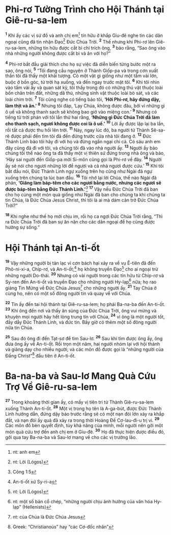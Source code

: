 # Phi-rơ Tường Trình cho Hội Thánh tại Giê-ru-sa-lem
<sup><b>1</b></sup> Khi ấy các vị sứ đồ và anh chị em[^1-e95b0d5a-71f1-4aec-8a58-448fdfb6e6cf] tín hữu ở khắp Giu-đê nghe tin các dân ngoại cũng đã tin nhận Đạo[^2-e95b0d5a-71f1-4aec-8a58-448fdfb6e6cf] Đức Chúa Trời. <sup><b>2</b></sup> Thế nhưng khi Phi-rơ lên Giê-ru-sa-lem, những tín hữu được cắt bì chỉ trích ông, <sup><b>3</b></sup> bảo rằng, “Sao ông vào nhà những người không được cắt bì và ăn với họ?”

<sup><b>4</b></sup> Phi-rơ bắt đầu giải thích cho họ sự việc đã diễn biến từng bước một ra sao, ông nói, <sup><b>5</b></sup> “Tôi đang cầu nguyện ở Thành Giốp-pa và trong cơn xuất thần tôi đã thấy một khải tượng. Có một vật gì giống như một tấm vải lớn, buộc ở bốn góc, từ trời hạ xuống, và đến ngay trước mặt tôi. <sup><b>6</b></sup> Khi tôi nhìn vào tấm vải ấy và quan sát kỹ, tôi thấy trong đó có những thú vật thuộc loài bốn chân trên đất, những dã thú, những sinh vật thuộc loài bò sát, và các loài chim trời. <sup><b>7</b></sup> Tôi cũng nghe có tiếng bảo tôi, **‘Hỡi Phi-rơ, hãy đứng dậy, làm thịt và ăn.’** <sup><b>8</b></sup> Nhưng tôi đáp, ‘Lạy Chúa, không được đâu, bởi vì những gì ô uế và không thanh sạch sẽ không bao giờ vào miệng con.’ <sup><b>9</b></sup> Nhưng có tiếng từ trời phán với tôi lần thứ hai rằng, **‘Những gì Đức Chúa Trời đã làm cho thanh sạch, ngươi không được coi là ô uế.’** <sup><b>10</b></sup> Lời ấy được lặp lại ba lần, rồi tất cả được thu hồi lên trời. <sup><b>11</b></sup> Này, ngay lúc đó, ba người từ Thành Sê-sa-rê được phái đến tìm tôi đã đến đứng trước cửa nhà tôi đang ở. <sup><b>12</b></sup> Đức Thánh Linh bảo tôi hãy đi với họ và đừng ngần ngại chi cả. Có sáu anh em đây cũng đã đi với tôi, và chúng tôi đã vào nhà người ấy. <sup><b>13</b></sup> Người ấy bảo chúng tôi thể nào ông ta đã thấy một vị thiên sứ đứng trong nhà ông và bảo, ‘Hãy sai người đến Giốp-pa mời Si-môn cũng gọi là Phi-rơ về đây. <sup><b>14</b></sup> Người ấy sẽ nói cho ngươi những lời để ngươi và cả nhà ngươi được cứu.’ <sup><b>15</b></sup> Khi tôi bắt đầu nói, Đức Thánh Linh ngự xuống trên họ cũng như Ngài đã ngự xuống trên chúng ta lúc ban đầu. <sup><b>16</b></sup> Tôi nhớ lại lời Chúa, thể nào Ngài đã phán, **‘Giăng làm báp-têm cho các ngươi bằng nước, nhưng các ngươi sẽ được báp-têm bằng Đức Thánh Linh.’**[^3-e95b0d5a-71f1-4aec-8a58-448fdfb6e6cf] <sup><b>17</b></sup> Vậy nếu Đức Chúa Trời đã ban cho họ cùng một món quà giống như Ngài đã ban cho chúng ta khi chúng ta tin Chúa, là Đức Chúa Jesus Christ, thì tôi là ai mà dám cản trở Đức Chúa Trời?”

<sup><b>18</b></sup> Khi nghe như thế họ mới chịu im, rồi họ ca ngợi Đức Chúa Trời rằng, “Thì ra Đức Chúa Trời đã ban sự ăn năn cho các dân ngoại để họ cũng được hưởng sự sống.”

# Hội Thánh tại An-ti-ốt
<sup><b>19</b></sup> Vậy những người bị tản lạc vì cơn bách hại xảy ra về vụ Ê-tiên đã đến Phô-ni-xi-a, Chíp-rơ, và An-ti-ốt;[^4-e95b0d5a-71f1-4aec-8a58-448fdfb6e6cf] họ không truyền Đạo[^5-e95b0d5a-71f1-4aec-8a58-448fdfb6e6cf] cho ai ngoại trừ những người Do-thái. <sup><b>20</b></sup> Nhưng có vài người trong các tín hữu từ Chíp-rơ và Sy-ren đến An-ti-ốt và truyền Đạo cho những người Hy-lạp[^6-e95b0d5a-71f1-4aec-8a58-448fdfb6e6cf] nữa; họ rao giảng Tin Mừng về Đức Chúa Jesus[^7-e95b0d5a-71f1-4aec-8a58-448fdfb6e6cf] cho những người ấy. <sup><b>21</b></sup> Tay Chúa ở cùng họ, nên có một số đông người tin và quay về với Chúa.

<sup><b>22</b></sup> Tin ấy đến tai hội thánh tại Giê-ru-sa-lem; họ phái Ba-na-ba đến An-ti-ốt. <sup><b>23</b></sup> Khi ông đến nơi và thấy ân sủng của Đức Chúa Trời, ông vui mừng và khuyên mọi người hãy hết lòng trung tín với Chúa, <sup><b>24</b></sup> vì ông là một người tốt, đầy dẫy Đức Thánh Linh, và đức tin. Bấy giờ có thêm một số đông người nữa tin Chúa.

<sup><b>25</b></sup> Sau đó ông đi đến Tạt-sơ để tìm Sau-lơ. <sup><b>26</b></sup> Sau khi tìm được ông ấy, ông đưa ông ấy về An-ti-ốt. Rồi trọn một năm, hai người nhóm lại với hội thánh và giảng dạy cho nhiều người; và các môn đồ được gọi là “những người của Đấng Christ”[^8-e95b0d5a-71f1-4aec-8a58-448fdfb6e6cf] đầu tiên ở An-ti-ốt.

# Ba-na-ba và Sau-lơ Mang Quà Cứu Trợ Về Giê-ru-sa-lem
<sup><b>27</b></sup> Trong khoảng thời gian ấy, có mấy vị tiên tri từ Thành Giê-ru-sa-lem xuống Thành An-ti-ốt. <sup><b>28</b></sup> Một vị trong họ tên là A-ga-bút, được Đức Thánh Linh hướng dẫn, đứng dậy báo trước rằng sẽ có một nạn đói lớn xảy ra khắp đất, và nạn đói ấy quả đã xảy ra trong thời Hoàng Đế Cơ-lau-đi-u trị vì. <sup><b>29</b></sup> Các môn đồ bèn quyết định, tùy khả năng của mình, mỗi người nên gởi một món quà cứu trợ đến anh chị em ở Giu-đê. <sup><b>30</b></sup> Họ đã thực hiện được điều đó, gởi qua tay Ba-na-ba và Sau-lơ mang về cho các vị trưởng lão.

[^1-e95b0d5a-71f1-4aec-8a58-448fdfb6e6cf]: nt: anh em
[^2-e95b0d5a-71f1-4aec-8a58-448fdfb6e6cf]: nt: Lời (Lógos)
[^3-e95b0d5a-71f1-4aec-8a58-448fdfb6e6cf]: Công 1:5
[^4-e95b0d5a-71f1-4aec-8a58-448fdfb6e6cf]: An-ti-ốt xứ Sy-ri-a
[^5-e95b0d5a-71f1-4aec-8a58-448fdfb6e6cf]: nt: Lời (Lógos)
[^6-e95b0d5a-71f1-4aec-8a58-448fdfb6e6cf]: nt: một số bản cổ chép, “những người chịu ảnh hưởng của văn hóa Hy-lạp” (Hellenists)
[^7-e95b0d5a-71f1-4aec-8a58-448fdfb6e6cf]: nt: của Chúa là Đức Chúa Jesus
[^8-e95b0d5a-71f1-4aec-8a58-448fdfb6e6cf]: Greek: “Christianoús” hay “các Cơ-đốc nhân”